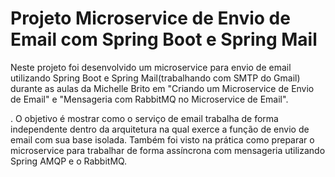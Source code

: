 # Projeto Microservice de Envio de Email com Spring Boot e Spring Mail 

Neste projeto foi desenvolvido um microservice para envio de email utilizando Spring Boot e Spring Mail(trabalhando com SMTP do Gmail) 
durante as aulas da Michelle Brito em "Criando um Microservice de Envio de Email" e "Mensageria com RabbitMQ no Microservice de Email".

. O objetivo é mostrar como o serviço de email trabalha de forma independente dentro da arquitetura na qual exerce
a função de envio de email com sua base isolada. 
Também foi visto na prática como preparar o microservice para trabalhar de forma assíncrona 
com mensageria utilizando Spring AMQP e o RabbitMQ.

